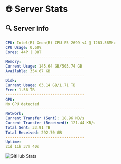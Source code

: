 # 🌐 Server Stats
## 🔍 Server Info
```yaml
CPU: Intel(R) Xeon(R) CPU E5-2699 v4 @ 1263.58MHz
CPU Usage: 0.60%
Cores: 44P | 88T
-----------------------------------
Memory:
Current Usage: 145.64 GB/503.74 GB
Available: 354.67 GB
-----------------------------------
Disk:
Current Usage: 63.14 GB/1.71 TB
Free: 1.56 TB
-----------------------------------
GPU:
No GPU detected
-----------------------------------
Network:
Current Transfer (Sent): 18.96 MB/s
Current Transfer (Received): 121.44 KB/s
Total Sent: 33.91 TB
Total Received: 292.70 GB
-----------------------------------
Uptime:
21d 11h 37m 40s
```
![GitHub Stats](https://img.shields.io/badge/Updated-2025-03-29_09:00:29-blue)